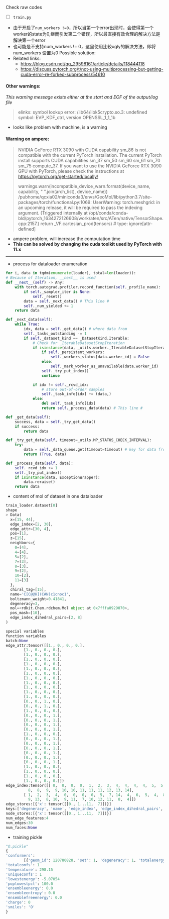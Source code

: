 Check raw codes
- [ ] `train.py`
- 由于开启了`num_workers !=0`，所以当第一个error出现时，会使得第一个worker的state为0,继而引发第二个错误，所以最直接有效合理的解决方法是解决第一个error
- 也可能是不支持num_workers != 0，这里使用比较ugly的解决方法，即将num_workers 设置为0
Possible solution:
- Related links:
  - https://blog.csdn.net/qq_29598161/article/details/118444118
  - https://discuss.pytorch.org/t/not-using-multiprocessing-but-getting-cuda-error-re-forked-subprocess/54610


#### Other warnings:
_This warning message exists either at the start and EOF of the output/log file_
> elinks: symbol lookup error: /lib64/libk5crypto.so.3: undefined symbol: EVP_KDF_ctrl, version OPENSSL_1_1_1b

- looks like problem with machine, is a warning



#### Warning on ampere:
> NVIDIA GeForce RTX 3090 with CUDA capability sm_86 is not compatible with the current PyTorch installation.
> The current PyTorch install supports CUDA capabilities sm_37 sm_50 sm_60 sm_61 sm_70 sm_75 compute_37.
> If you want to use the NVIDIA GeForce RTX 3090 GPU with PyTorch, please check the instructions at https://pytorch.org/get-started/locally/
> 
>   warnings.warn(incompatible_device_warn.format(device_name, capability, " ".join(arch_list), device_name))
> /pubhome/qcxia02/miniconda3/envs/GeoMol/lib/python3.7/site-packages/torch/functional.py:1069: UserWarning: torch.meshgrid: in an upcoming release, it will be required to pass the indexing argument. (Triggered internally at  /opt/conda/conda-bld/pytorch_1634272126608/work/aten/src/ATen/native/TensorShape.cpp:2157.)
>   return _VF.cartesian_prod(tensors)  # type: ignore[attr-defined]

- ampere problem, will increase the computation time
- **This can be solved by changing the cuda toolkit used by PyTorch with 11.x**

***
- process for dataloader enumeration
```python
for i, data in tqdm(enumerate(loader), total=len(loader)):
# Because of Iteration, __next__ is used
def __next__(self) -> Any:
    with torch.autograd.profiler.record_function(self._profile_name):
        if self._sampler_iter is None:
            self._reset()
        data = self._next_data() # This line #
        self._num_yielded += 1
    return data

def _next_data(self):
    while True:
        idx, data = self._get_data() # where data from
        self._tasks_outstanding -= 1
        if self._dataset_kind == _DatasetKind.Iterable:
            # Check for _IterableDatasetStopIteration
            if isinstance(data, _utils.worker._IterableDatasetStopIteration):
                if self._persistent_workers:
                    self._workers_status[data.worker_id] = False
                else:
                    self._mark_worker_as_unavailable(data.worker_id)
                self._try_put_index()
                continue

            if idx != self._rcvd_idx:
                # store out-of-order samples
                self._task_info[idx] += (data,)
            else:
                del self._task_info[idx]
                return self._process_data(data) # This line #

def _get_data(self):
    success, data = self._try_get_data()
    if success:
        return data

def _try_get_data(self, timeout=_utils.MP_STATUS_CHECK_INTERVAL):
    try:
        data = self._data_queue.get(timeout=timeout) # key for data from
        return (True, data)

def _process_data(self, data):
    self._rcvd_idx += 1
    self._try_put_index()
    if isinstance(data, ExceptionWrapper):
        data.reraise()
    return data
``` 

- content of mol of dataset in one dataloader
```python
train_loader.dataset[0]
shape
> Data(
  x=[15, 44],
  edge_index=[2, 30],
  edge_attr=[30, 4],
  pos=[1],
  z=[15],
  neighbors={
    0=[4],
    4=[4],
    5=[2],
    7=[3],
    8=[3],
    9=[2],
    10=[2],
    11=[3]
  },
  chiral_tag=[15],
  name='C[C@@H](C#N)c1cnoc1',
  boltzmann_weight=0.41841,
  degeneracy=3,
  mol=<rdkit.Chem.rdchem.Mol object at 0x7fffa0929070>,
  pos_mask=[10],
  edge_index_dihedral_pairs=[2, 8]
)

special variables
function variables
batch:None
edge_attr:tensor([[1., 0., 0., 0.],
        [1., 0., 0., 0.],
        [1., 0., 0., 0.],
        [1., 0., 0., 0.],
        [1., 0., 0., 0.],
        [1., 0., 0., 0.],
        [1., 0., 0., 0.],
        [1., 0., 0., 0.],
        [1., 0., 0., 0.],
        [1., 0., 0., 0.],
        [1., 0., 0., 0.],
        [1., 0., 0., 0.],
        [0., 0., 1., 0.],
        [0., 0., 1., 0.],
        [1., 0., 0., 0.],
        [0., 0., 0., 1.],
        [0., 0., 0., 1.],
        [0., 0., 0., 1.],
        [0., 0., 0., 1.],
        [1., 0., 0., 0.],
        [0., 0., 0., 1.],
        [0., 0., 0., 1.],
        [0., 0., 0., 1.],
        [0., 0., 0., 1.],
        [0., 0., 0., 1.],
        [0., 0., 0., 1.],
        [1., 0., 0., 0.],
        [1., 0., 0., 0.],
        [1., 0., 0., 0.],
        [1., 0., 0., 0.]])
edge_index:tensor([[ 0,  0,  0,  0,  1,  2,  3,  4,  4,  4,  4,  5,  5,  6,  7,  7,  7,  8,
          8,  8,  9,  9, 10, 10, 11, 11, 11, 12, 13, 14],
        [ 1,  2,  3,  4,  0,  0,  0,  0,  5,  7, 14,  4,  6,  5,  4,  8, 11,  7,
          9, 13,  8, 10,  9, 11,  7, 10, 12, 11,  8,  4]])
edge_stores:[{'x': tensor([[0., 1...11,  7]])}]
keys:['degeneracy', 'name', 'edge_index', 'edge_index_dihedral_pairs', 'mol', 'neighbors', 'edge_attr', 'pos_mask', 'pos', 'chiral_tag', 'boltzmann_weight', 'z', 'x']
node_stores:[{'x': tensor([[0., 1...11,  7]])}]
num_edge_features:4
num_edges:30
num_faces:None
```

- training pickle
```python
"O.pickle"
{
'conformers': 
        [{'geom_id': 120780828, 'set': 1, 'degeneracy': 1, 'totalenergy': -5.07054445, 'relativeenergy': 0.0, 'boltzmannweight': 1.0, 'conformerweights': [1.0], 'rd_mol': <rdkit.Chem.rdchem.Mol object at 0x7f9749d035b0>}]
'totalconfs': 1
'temperature': 298.15
'uniqueconfs': 1
'lowestenergy': -5.07054
'poplowestpct': 100.0
'ensembleenergy': 0.0
'ensembleentropy': 0.0
'ensemblefreeenergy': 0.0
'charge': 0
'smiles': 'O'
}
```